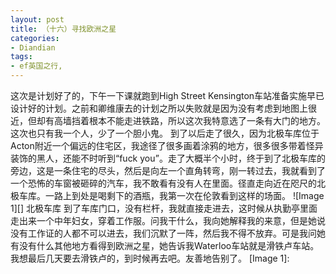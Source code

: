 ```yaml
---
layout: post
title: （十六）寻找欧洲之星
categories:
- Diandian
tags:
- ef英国之行, 
---
```

这次是计划好了的，下午一下课就跑到High Street Kensington车站准备实施早已设计好的计划。之前和卿维康去的计划之所以失败就是因为没有考虑到地图上很近，但却有高墙挡着根本不能走进铁路，所以这次我特意选了一条有大门的地方。这次也只有我一个人，少了一个胆小鬼。 到了以后走了很久，因为北极车库位于Acton附近一个偏远的住宅区，我途径了很多画着涂鸦的地方，很多很多带着怪异装饰的黑人，还能不时听到“fuck you”。走了大概半个小时，终于到了北极车库的旁边，这是一条住宅的尽头，然后是向左一个直角转弯，刚一转过去，我就看到了一个恐怖的车窗被砸碎的汽车，我不敢看有没有人在里面。径直走向近在咫尺的北极车库。一路上到处是喝剩下的酒瓶，我第一次在伦敦看到这样的场面。 !\[Image 1\]\[\] 北极车库 到了车库门口，没有栏杆，我就直接走进去，这时候从执勤亭里面走出来一个中年妇女，穿着工作服。问我干什么，我向她解释我的来意，但是她说没有工作证的人都不可以进去，我们沉默了一阵，然后我不得不放弃。可是我问她有没有什么其他地方看得到欧洲之星，她告诉我Waterloo车站就是滑铁卢车站。我想最后几天要去滑铁卢的，到时候再去吧。友善地告别了。 \[Image 1\]: